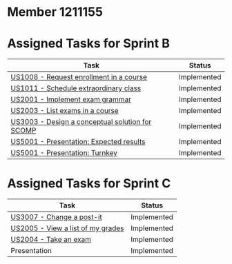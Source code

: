 Member 1211155
==============

# Assigned Tasks for Sprint B

| Task                                                                   | Status      |
|------------------------------------------------------------------------|-------------|
| [US1008 - Request enrollment in a course](../us_1008/README.md)        | Implemented |
| [US1011 - Schedule extraordinary class](../us_1011/README.md)          | Implemented |
| [US2001 - Implement exam grammar](../us_2001/grammar_manual.md)        | Implemented |
| [US2003 - List exams in a course](../us_2003/README.md)                | Implemented |
| [US3003 - Design a conceptual solution for SCOMP](../../shared-boards) | Implemented |
| [US5001 - Presentation: Expected results](../presentation.pptx)        | Implemented |
| [US5001 - Presentation: Turnkey](../presentation.pptx)                 | Implemented |

# Assigned Tasks for Sprint C

| Task                                                      | Status      |
|-----------------------------------------------------------|-------------|
| [US3007 - Change a post-it](../us_3007/README.md)         | Implemented |
| [US2005 - View a list of my grades](../us_2005/README.md) | Implemented |
| [US2004 - Take an exam](../us_2004/README.md)             | Implemented |
| Presentation                                              | Implemented |


